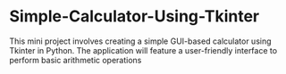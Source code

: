 # Simple-Calculator-Using-Tkinter
This mini project involves creating a simple GUI-based calculator using Tkinter in Python. The application will feature a user-friendly interface to perform basic arithmetic operations
